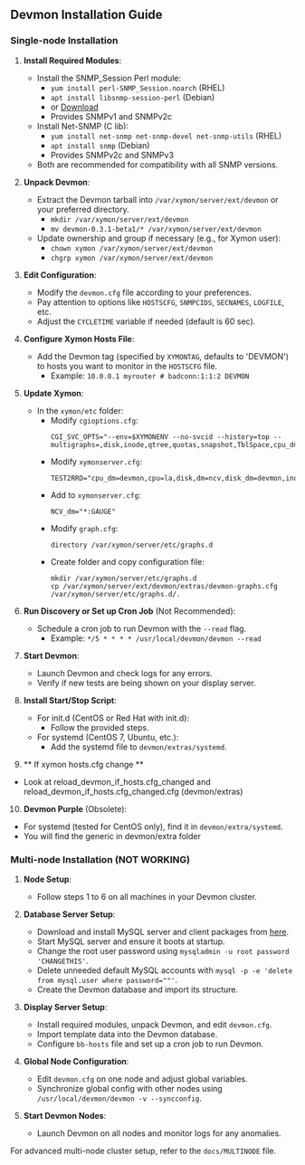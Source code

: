 <!DOCTYPE markdown>
<!DOCTYPE markdown>
## Devmon Installation Guide

### Single-node Installation

1. **Install Required Modules**:
   - Install the SNMP_Session Perl module:
     - `yum install perl-SNMP_Session.noarch` (RHEL)
     - `apt install libsnmp-session-perl` (Debian)
     - or [Download](https://github.com/sleinen/snmp-session)
     - Provides SNMPv1 and SNMPv2c
   - Install Net-SNMP (C lib):
     - `yum install net-snmp net-snmp-devel net-snmp-utils` (RHEL)
     - `apt install snmp` (Debian)
     - Provides SNMPv2c and SNMPv3
   - Both are recommended for compatibility with all SNMP versions.

2. **Unpack Devmon**:
   - Extract the Devmon tarball into `/var/xymon/server/ext/devmon` or your preferred directory.
     - `mkdir /var/xymon/server/ext/devmon`
     - `mv devmon-0.3.1-beta1/* /var/xymon/server/ext/devmon`
   - Update ownership and group if necessary (e.g., for Xymon user):
     - `chown xymon /var/xymon/server/ext/devmon`
     - `chgrp xymon /var/xymon/server/ext/devmon`

3. **Edit Configuration**:
   - Modify the `devmon.cfg` file according to your preferences.
   - Pay attention to options like `HOSTSCFG`, `SNMPCIDS`, `SECNAMES`, `LOGFILE`, etc.
   - Adjust the `CYCLETIME` variable if needed (default is 60 sec).

4. **Configure Xymon Hosts File**:
   - Add the Devmon tag (specified by `XYMONTAG`, defaults to 'DEVMON') to hosts you want to monitor in the `HOSTSCFG` file.
     - Example: `10.0.0.1 myrouter # badconn:1:1:2 DEVMON`


5. **Update Xymon**:
   - In the `xymon/etc` folder:
     - Modify `cgioptions.cfg`:
       ```
       CGI_SVC_OPTS="--env=$XYMONENV --no-svcid --history=top --multigraphs=,disk,inode,qtree,quotas,snapshot,TblSpace,cpu_dm,disk_dm,mem_dm,if_col,if_dsc,if_err,if_load,fans,temp"
       ```
     - Modify `xymonserver.cfg`:
       ```
       TEST2RRD="cpu_dm=devmon,cpu=la,disk,dm=ncv,disk_dm=devmon,inode,qtree,memory,mem_dm=devmon,$PINGCOLUMN=tcp,http=tcp,dns=tcp,dig=tcp,time=ntpstat,vmstat,iostat,netstat,temperature,apache,bind,sendmail,mailq,nmailq=mailq,socks,bea,iishealth,citrix,bbgen,bbtest,bbproxy,hobbitd,files,procs=processes,ports,clock,lines,deltalines,ops,stats,cifs,JVM,JMS,HitCache,Session,JDBCConn,ExecQueue,JTA,TblSpace,RollBack,MemReq,InvObj,snapmirr,snaplist,snapshot,cpul=devmon,if_col=devmon,if_dsc=devmon,if_err=devmon,if_load=devmon,temp=devmon,paging,mdc,mdchitpct,cics,dsa,getvis,maxuser,nparts,xymongen,xymonnet,xymonproxy,xymond"
       ```
     - Add to `xymonserver.cfg`:
       ```
       NCV_dm="*:GAUGE"
       ```
     - Modify `graph.cfg`:
       ```
       directory /var/xymon/server/etc/graphs.d
       ```
     - Create folder and copy configuration file:
       ```
       mkdir /var/xymon/server/etc/graphs.d
       cp /var/xymon/server/ext/devmon/extras/devmon-graphs.cfg /var/xymon/server/etc/graphs.d/.
       ```


6. **Run Discovery or Set up Cron Job** (Not Recommended):
   - Schedule a cron job to run Devmon with the `--read` flag.
     - Example: `*/5 * * * * /usr/local/devmon/devmon --read`

7. **Start Devmon**:
   - Launch Devmon and check logs for any errors.
   - Verify if new tests are being shown on your display server.

8. **Install Start/Stop Script**:
   - For init.d (CentOS or Red Hat with init.d):
     - Follow the provided steps.
   - For systemd (CentOS 7, Ubuntu, etc.):
     - Add the systemd file to `devmon/extras/systemd`.

9. ** If xymon hosts.cfg change **
  - Look at reload_devmon_if_hosts.cfg_changed and reload_devmon_if_hosts.cfg_changed.cfg (devmon/extras)

10. **Devmon Purple** (Obsolete):
   - For systemd (tested for CentOS only), find it in `devmon/extra/systemd`.
   - You will find the generic in devmon/extra folder 

### Multi-node Installation (NOT WORKING)

1. **Node Setup**:
   - Follow steps 1 to 6 on all machines in your Devmon cluster.

2. **Database Server Setup**:
   - Download and install MySQL server and client packages from [here](http://dev.mysql.com/downloads/).
   - Start MySQL server and ensure it boots at startup.
   - Change the root user password using `mysqladmin -u root password 'CHANGETHIS'`.
   - Delete unneeded default MySQL accounts with `mysql -p -e 'delete from mysql.user where password=""'`.
   - Create the Devmon database and import its structure.

3. **Display Server Setup**:
   - Install required modules, unpack Devmon, and edit `devmon.cfg`.
   - Import template data into the Devmon database.
   - Configure `bb-hosts` file and set up a cron job to run Devmon.
  
4. **Global Node Configuration**:
   - Edit `devmon.cfg` on one node and adjust global variables.
   - Synchronize global config with other nodes using `/usr/local/devmon/devmon -v --syncconfig`.
  
5. **Start Devmon Nodes**:
   - Launch Devmon on all nodes and monitor logs for any anomalies.

For advanced multi-node cluster setup, refer to the `docs/MULTINODE` file.
